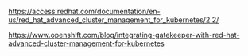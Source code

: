 





https://access.redhat.com/documentation/en-us/red_hat_advanced_cluster_management_for_kubernetes/2.2/


https://www.openshift.com/blog/integrating-gatekeeper-with-red-hat-advanced-cluster-management-for-kubernetes